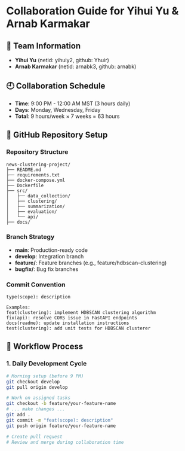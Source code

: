 # Collaboration Guide for Yihui Yu & Arnab Karmakar

## 👥 Team Information
- **Yihui Yu** (netid: yihuiy2, github: Yhuir)
- **Arnab Karmakar** (netid: arnabk3, github: arnabk)

## 🕘 Collaboration Schedule
- **Time**: 9:00 PM - 12:00 AM MST (3 hours daily)
- **Days**: Monday, Wednesday, Friday
- **Total**: 9 hours/week × 7 weeks = 63 hours

## 📁 GitHub Repository Setup

### Repository Structure
```
news-clustering-project/
├── README.md
├── requirements.txt
├── docker-compose.yml
├── Dockerfile
├── src/
│   ├── data_collection/
│   ├── clustering/
│   ├── summarization/
│   ├── evaluation/
│   └── api/
├── docs/
```

### Branch Strategy
- **main**: Production-ready code
- **develop**: Integration branch
- **feature/**: Feature branches (e.g., feature/hdbscan-clustering)
- **bugfix/**: Bug fix branches

### Commit Convention
```
type(scope): description

Examples:
feat(clustering): implement HDBSCAN clustering algorithm
fix(api): resolve CORS issue in FastAPI endpoints
docs(readme): update installation instructions
test(clustering): add unit tests for HDBSCAN clusterer
```

## 🔄 Workflow Process

### 1. Daily Development Cycle
```bash
# Morning setup (before 9 PM)
git checkout develop
git pull origin develop

# Work on assigned tasks
git checkout -b feature/your-feature-name
# ... make changes ...
git add .
git commit -m "feat(scope): description"
git push origin feature/your-feature-name

# Create pull request
# Review and merge during collaboration time
```
